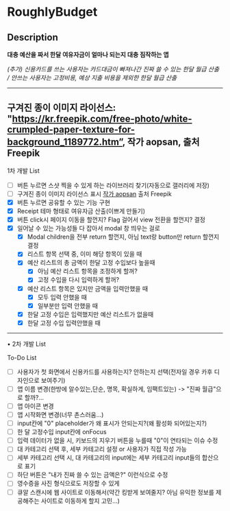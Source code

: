 # RoughlyBudget

## Description
**대충 예산을 짜서 한달 여유자금이 얼마나 되는지 대충 짐작하는 앱**

*(추가) 신용카드를 쓰는 사용자는 카드대금이 빠져나간 진짜 쓸 수 있는 한달 월급 산출 / 안쓰는 사용자는 고정비용, 예상 지출 비용을 제외한 한달 월급 산출*

---
구겨진 종이 이미지 라이선스: "https://kr.freepik.com/free-photo/white-crumpled-paper-texture-for-background_1189772.htm”, 작가 aopsan, 출처 Freepik
---


1차 개발 List
- [ ] 버튼 누르면 스샷 찍을 수 있게 하는 라이브러리 찾기(자동으로 갤러리에 저장)
- [ ] 구겨진 종이 이미지 라이선스 표시 <a href="https://kr.freepik.com/free-photo/white-crumpled-paper-texture-for-background_1189772.htm">작가 aopsan</a> 출처 Freepik
- [x] 버튼 누르면 공유할 수 있는 기능 구현
- [x] Receipt 테마 형태로 여유자금 산출(이쁘게 만들기)
- [x] 버튼 click시 페이지 이동을 할껀지? Flag 걸어서 view 전환을 할껀지? 결정
- [x] 일어날 수 있는 가능성들 다 잡아서 modal 창 띄우는 걸로
    - [x] Modal children을 전부 return 할껀지, 아님 text랑 button만 return 할껀지 결정
    - [x] 리스트 항목 선택 중, 이미 해당 항목이 있을 때
    - [x] 예산 리스트의 총 금액이 한달 고정 수입보다 높을때
        - [x] 아님 예산 리스트 항목을 조정하게 할꺼?
        - [x] 고정 수입을 다시 입력하게 할꺼?
    - [x] 예산 리스트 항목은 있지만 금액을 입력안했을 때
        - [x] 모두 입력 안했을 때
        - [x] 일부분만 입력 안했을 때
    - [x] 한달 고정 수입은 입력했지만 예산 리스트가 없을때
    - [x] 한달 고정 수입 입력안했을 때
---
• 2차 개발 List

To-Do List
- [ ] 사용자가 첫 화면에서 신용카드를 사용하는지? 안하는지 선택(전자일 경우 카후 디자인으로 보여주기)
- [ ] 앱 이름 변경(한방에 알수있는,단순, 명목, 확실하게, 임팩트있는) -> "진짜 월급"으로 할까?...
- [ ] 앱 아이콘 변경
- [ ] 앱 시작화면 변경(너무 촌스러움...)
- [ ] input칸에 "0" placeholder가 왜 표시가 안되는지?(왜 활성화 되어있는지?)
- [ ] 한 달 고정수입 input칸에 onFocus
- [ ] 입력 데이터가 없을 시, 키보드의 지우기 버튼을 누를때 "0"이 연타되는 이슈 수정
- [ ] 대 카테고리 선택 후, 세부 카테고리 설정 or 사용자가 직접 작성 가능
- [ ] 세부 카테고리 선택 시, 대 카테고리의 input에는 세부 카테고리 input들의 합산으로 표기
- [ ] 하단 버튼은 "내가 진짜 쓸 수 있는 금액은?" 이런식으로 수정
- [ ] 영수증을 사진 형식으로도 저장할 수 있게 
- [ ] 큐알 스캔시에 웹 사이트로 이동해서(약간 킹받게 보여줄지? 아님 유익한 정보를 제공해주는 사이트로 이동하게 할지 고민...)

